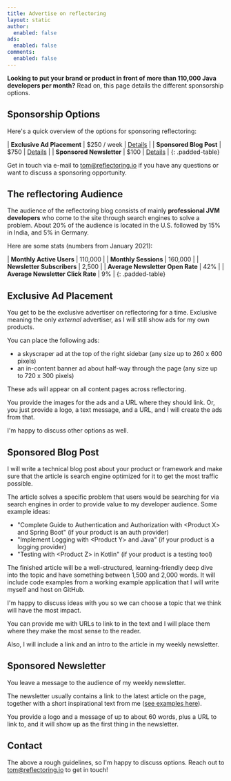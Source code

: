 ```yaml
---
title: Advertise on reflectoring
layout: static
author:
  enabled: false
ads:
  enabled: false
comments:
  enabled: false
---
```


<style>
.padded-table td {
  padding-right:75px;
}
</style>


**Looking to put your brand or product in front of more than 110,000 Java developers per month?** Read on, this page details the different sponsorship options.

## Sponsorship Options

Here's a quick overview of the options for sponsoring reflectoring:

| **Exclusive Ad Placement**           | $250 / week                | [Details](#exclusive-ad-placement) |
| **Sponsored Blog Post**     | $750 |  [Details](#sponsored-blog-post) |
| **Sponsored Newsletter**     | $100               | [Details](#sponsored-newsletter) |
{: .padded-table}

Get in touch via e-mail to [tom@reflectoring.io](mailto:tom@reflectoring.io) if you have any questions or want to discuss a sponsoring opportunity.

## The reflectoring Audience

The audience of the reflectoring blog consists of mainly **professional JVM developers** who come to the site through search engines to solve a problem. About 20% of the audience is located in the U.S. followed by 15% in India, and 5% in Germany.

Here are some stats (numbers from January 2021):

| **Monthly Active Users**           | 110,000                |
| **Monthly Sessions**           | 160,000                |
| **Newsletter Subscribers**           | 2,500                |
| **Average Newsletter Open Rate**           | 42%                |
| **Average Newsletter Click Rate**           | 9%                |
{: .padded-table}

## Exclusive Ad Placement

You get to be the exclusive advertiser on reflectoring for a time. Exclusive meaning the only *external* advertiser, as I will still show ads for my own products.

You can place the following ads:

* a skyscraper ad at the top of the right sidebar (any size up to 260 x 600 pixels)
* an in-content banner ad about half-way through the page (any size up to 720 x 300 pixels)

These ads will appear on all content pages across reflectoring.

You provide the images for the ads and a URL where they should link. Or, you just provide a logo, a text message, and a URL, and I will create the ads from that.

I'm happy to discuss other options as well.

## Sponsored Blog Post

I will write a technical blog post about your product or framework and make sure that the article is search engine optimized for it to get the most traffic possible.

The article solves a specific problem that users would be searching for via search engines in order to provide value to my developer audience. Some example ideas:

* "Complete Guide to Authentication and Authorization with &lt;Product X&gt; and Spring Boot" (if your product is an auth provider)
* "Implement Logging with &lt;Product Y&gt; and Java" (if your product is a logging provider)
* "Testing with &lt;Product Z&gt; in Kotlin" (if your product is a testing tool)

The finished article will be a well-structured, learning-friendly deep dive into the topic and have something between 1,500 and 2,000 words. It will include code examples from a working example application that I will write myself and host on GitHub.

I'm happy to discuss ideas with you so we can choose a topic that we think will have the most impact.

You can provide me with URLs to link to in the text and I will place them where they make the most sense to the reader.

Also, I will include a link and an intro to the article in my weekly newsletter.

## Sponsored Newsletter

You leave a message to the audience of my weekly newsletter. 

The newsletter usually contains a link to the latest article on the page, together with a short inspirational text from me ([see examples here](/mailing-list)).

You provide a logo and a message of up to about 60 words, plus a URL to link to, and it will show up as the first thing in the newsletter.

## Contact

The above a rough guidelines, so I'm happy to discuss options. Reach out to [tom@reflectoring.io](mailto:tom@reflectoring.io) to get in touch!
